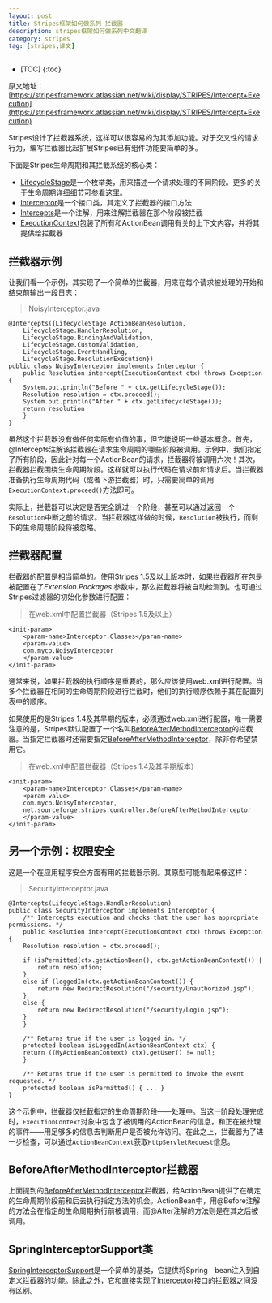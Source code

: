 ```yaml
---
layout: post
title: Stripes框架如何做系列-拦截器
description: stripes框架如何做系列中文翻译
category: stripes
tag: [stripes,译文]
---
```


* [TOC]
{:toc}

原文地址：[https://stripesframework.atlassian.net/wiki/display/STRIPES/Intercept+Execution](https://stripesframework.atlassian.net/wiki/display/STRIPES/Intercept+Execution)


Stripes设计了拦截器系统，这样可以很容易的为其添加功能。对于交叉性的请求行为，编写拦截器比起扩展Stripes已有组件功能要简单的多。

下面是Stripes生命周期和其拦截系统的核心类：

+ [LifecycleStage]是一个枚举类，用来描述一个请求处理的不同阶段。更多的关于生命周期详细细节可[参看这里](https://stripesframework.atlassian.net/wiki/pages/viewpage.action?pageId=492132)。
+ [Interceptor]是一个接口类，其定义了拦截器的接口方法
+ [Intercepts]是一个注解，用来注解拦截器在那个阶段被拦截
+ [ExecutionContext]包装了所有和ActionBean调用有关的上下文内容，并将其提供给拦截器

## 拦截器示例

让我们看一个示例，其实现了一个简单的拦截器，用来在每个请求被处理的开始和结束前输出一段日志：

> NoisyInterceptor.java
>
	@Intercepts({LifecycleStage.ActionBeanResolution,
	    LifecycleStage.HandlerResolution,
	    LifecycleStage.BindingAndValidation,
	    LifecycleStage.CustomValidation,
	    LifecycleStage.EventHandling,
	    LifecycleStage.ResolutionExecution})
	public class NoisyInterceptor implements Interceptor {
	    public Resolution intercept(ExecutionContext ctx) throws Exception {
		System.out.println("Before " + ctx.getLifecycleStage());
		Resolution resolution = ctx.proceed();
		System.out.println("After " + ctx.getLifecycleStage());
		return resolution
	    }
	}

虽然这个拦截器没有做任何实际有价值的事，但它能说明一些基本概念。首先，@Intercepts注解该拦截器在请求生命周期的哪些阶段被调用。示例中，我们指定了所有阶段，因此针对每一个ActionBean的请求，拦截器将被调用六次！其次，拦截器拦截围绕生命周期阶段。这样就可以执行代码在请求前和请求后。当拦截器准备执行生命周期代码（或者下游拦截器）时，只需要简单的调用`ExecutionContext.proceed()`方法即可。

实际上，拦截器可以决定是否完全跳过一个阶段，甚至可以通过返回一个`Resolution`中断之前的请求。当拦截器这样做的时候，`Resolution`被执行，而剩下的生命周期阶段将被忽略。

## 拦截器配置

拦截器的配置是相当简单的。使用Stripes 1.5及以上版本时，如果拦截器所在包是被配置在了*Extension.Packages* 参数中，那么拦截器将被自动检测到。也可通过Stripes过滤器的初始化参数进行配置：

> 在web.xml中配置拦截器（Stripes 1.5及以上）
>
	<init-param>
	    <param-name>Interceptor.Classes</param-name>
	    <param-value>
		com.myco.NoisyInterceptor
	    </param-value>
	</init-param>

通常来说，如果拦截器的执行顺序是重要的，那么应该使用web.xml进行配置。当多个拦截器在相同的生命周期阶段进行拦截时，他们的执行顺序依赖于其在配置列表中的顺序。

如果使用的是Stripes 1.4及其早期的版本，必须通过web.xml进行配置，唯一需要注意的是，Stripes默认配置了一个名叫[BeforeAfterMethodInterceptor]的拦截器。当指定拦截器时还需要指定[BeforeAfterMethodInterceptor]，除非你希望禁用它。

> 在web.xml中配置拦截器（Stripes 1.4及其早期版本）
>
	<init-param>
	    <param-name>Interceptor.Classes</param-name>
	    <param-value>
		com.myco.NoisyInterceptor,
		net.sourceforge.stripes.controller.BeforeAfterMethodInterceptor
	    </param-value>
	</init-param>

## 另一个示例：权限安全

这是一个在应用程序安全方面有用的拦截器示例。其原型可能看起来像这样：

> SecurityInterceptor.java
>
	@Intercepts(LifecycleStage.HandlerResolution)
	public class SecurityInterceptor implements Interceptor {
	    /** Intercepts execution and checks that the user has appropriate permissions. */
	    public Resolution intercept(ExecutionContext ctx) throws Exception {
		Resolution resolution = ctx.proceed();
>	 
		if (isPermitted(ctx.getActionBean(), ctx.getActionBeanContext()) {
		    return resolution;
		}
		else if (loggedIn(ctx.getActionBeanContext()) {
		    return new RedirectResolution("/security/Unauthorized.jsp");
		}
		else {
		    return new RedirectResolution("/security/Login.jsp");
		}
	    }
>	 
	    /** Returns true if the user is logged in. */
	    protected boolean isLoggedIn(ActionBeanContext ctx) {
		return ((MyActionBeanContext) ctx).getUser() != null;
	    }
>	 
	    /** Returns true if the user is permitted to invoke the event requested. */
	    protected boolean isPermitted() { ... }
	}

这个示例中，拦截器仅拦截指定的生命周期阶段——处理中。当这一阶段处理完成时，`ExecutionContext`对象中包含了被调用的ActionBean的信息，和正在被处理的事件——用足够多的信息去判断用户是否被允许访问。在此之上，拦截器为了进一步检查，可以通过`ActionBeanContext`获取`HttpServletRequest`信息。

## BeforeAfterMethodInterceptor拦截器

上面提到的[BeforeAfterMethodInterceptor]拦截器，给ActionBean提供了在确定的生命周期阶段前和后去执行指定方法的机会。ActionBean中，用@Before注解的方法会在指定的生命周期执行前被调用，而@After注解的方法则是在其之后被调用。

## SpringInterceptorSupport类

[SpringInterceptorSupport]是一个简单的基类，它提供将Spring　bean注入到自定义拦截器的功能。除此之外，它和直接实现了[Interceptor]接口的拦截器之间没有区别。



[LifecycleStage]: http://stripes.sourceforge.net/docs/current/javadoc/index.html?net/sourceforge/stripes/controller/LifecycleStage.html
[Interceptor]: http://stripes.sourceforge.net/docs/current/javadoc/index.html?net/sourceforge/stripes/controller/Interceptor.html
[Intercepts]: http://stripes.sourceforge.net/docs/current/javadoc/index.html?net/sourceforge/stripes/controller/Intercepts.html
[ExecutionContext]: http://stripes.sourceforge.net/docs/current/javadoc/index.html?net/sourceforge/stripes/controller/ExecutionContext.html
[BeforeAfterMethodInterceptor]: http://stripes.sourceforge.net/docs/current/javadoc/index.html?net/sourceforge/stripes/controller/BeforeAfterMethodInterceptor.html
[SpringInterceptorSupport]: http://stripes.sourceforge.net/docs/current/javadoc/index.html?net/sourceforge/stripes/integration/spring/SpringInterceptorSupport.html




